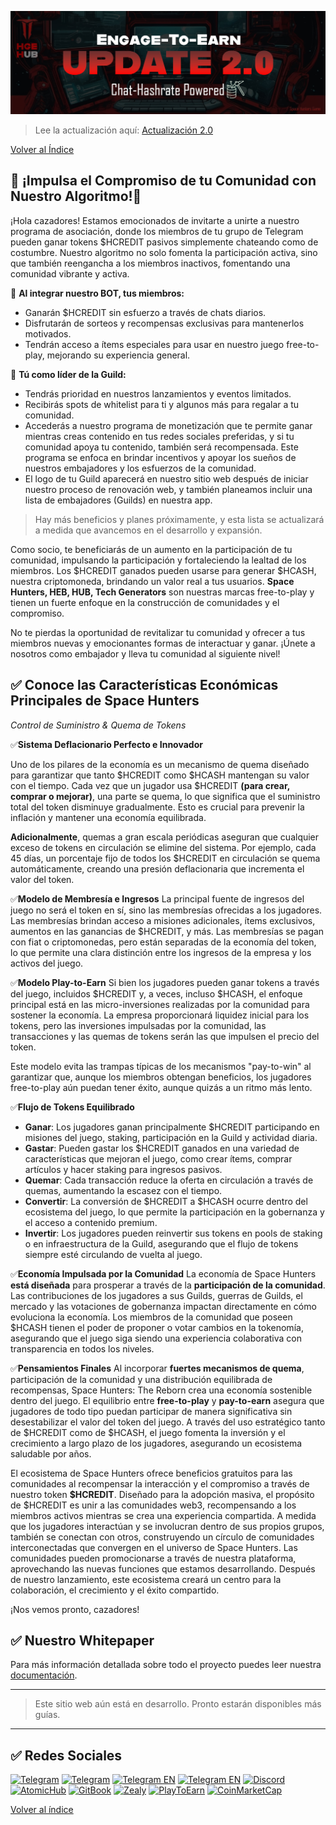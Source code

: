 ![Space Hunters: Reborn](../../../static/img/chattoearn.jpg)
> Lee la actualización aquí: [Actualización 2.0](https://t.me/spacehuntersnews/124)

[Volver al Índice](../../../index.md)

## 💠 ¡Impulsa el Compromiso de tu Comunidad con Nuestro Algoritmo!💠

¡Hola cazadores! Estamos emocionados de invitarte a unirte a nuestro programa de asociación, donde los miembros de tu grupo de Telegram pueden ganar tokens $HCREDIT pasivos simplemente chateando como de costumbre. Nuestro algoritmo no solo fomenta la participación activa, sino que también reengancha a los miembros inactivos, fomentando una comunidad vibrante y activa.

💠 **Al integrar nuestro BOT, tus miembros:**
  * Ganarán $HCREDIT sin esfuerzo a través de chats diarios.
  * Disfrutarán de sorteos y recompensas exclusivas para mantenerlos motivados.
  * Tendrán acceso a ítems especiales para usar en nuestro juego free-to-play, mejorando su experiencia general.

💠 **Tú como líder de la Guild:**
  * Tendrás prioridad en nuestros lanzamientos y eventos limitados.
  * Recibirás spots de whitelist para ti y algunos más para regalar a tu comunidad.
  * Accederás a nuestro programa de monetización que te permite ganar mientras creas contenido en tus redes sociales preferidas, y si tu comunidad apoya tu contenido, también será recompensada. Este programa se enfoca en brindar incentivos y apoyar los sueños de nuestros embajadores y los esfuerzos de la comunidad.
  * El logo de tu Guild aparecerá en nuestro sitio web después de iniciar nuestro proceso de renovación web, y también planeamos incluir una lista de embajadores (Guilds) en nuestra app.

  > Hay más beneficios y planes próximamente, y esta lista se actualizará a medida que avancemos en el desarrollo y expansión.

Como socio, te beneficiarás de un aumento en la participación de tu comunidad, impulsando la participación y fortaleciendo la lealtad de los miembros. Los $HCREDIT ganados pueden usarse para generar $HCASH, nuestra criptomoneda, brindando un valor real a tus usuarios. **Space Hunters, HEB, HUB, Tech Generators** son nuestras marcas free-to-play y tienen un fuerte enfoque en la construcción de comunidades y el compromiso.

No te pierdas la oportunidad de revitalizar tu comunidad y ofrecer a tus miembros nuevas y emocionantes formas de interactuar y ganar. ¡Únete a nosotros como embajador y lleva tu comunidad al siguiente nivel!

## ✅ Conoce las Características Económicas Principales de Space Hunters
*Control de Suministro & Quema de Tokens*

✅**Sistema Deflacionario Perfecto e Innovador**

Uno de los pilares de la economía es un mecanismo de quema diseñado para garantizar que tanto $HCREDIT como $HCASH mantengan su valor con el tiempo. Cada vez que un jugador usa $HCREDIT **(para crear, comprar o mejorar)**, una parte se quema, lo que significa que el suministro total del token disminuye gradualmente. Esto es crucial para prevenir la inflación y mantener una economía equilibrada.

**Adicionalmente**, quemas a gran escala periódicas aseguran que cualquier exceso de tokens en circulación se elimine del sistema. Por ejemplo, cada 45 días, un porcentaje fijo de todos los $HCREDIT en circulación se quema automáticamente, creando una presión deflacionaria que incrementa el valor del token.

✅**Modelo de Membresía e Ingresos**
La principal fuente de ingresos del juego no será el token en sí, sino las membresías ofrecidas a los jugadores. Las membresías brindan acceso a misiones adicionales, ítems exclusivos, aumentos en las ganancias de $HCREDIT, y más. Las membresías se pagan con fiat o criptomonedas, pero están separadas de la economía del token, lo que permite una clara distinción entre los ingresos de la empresa y los activos del juego.

✅**Modelo Play-to-Earn**
Si bien los jugadores pueden ganar tokens a través del juego, incluidos $HCREDIT y, a veces, incluso $HCASH, el enfoque principal está en las micro-inversiones realizadas por la comunidad para sostener la economía. La empresa proporcionará liquidez inicial para los tokens, pero las inversiones impulsadas por la comunidad, las transacciones y las quemas de tokens serán las que impulsen el precio del token.

Este modelo evita las trampas típicas de los mecanismos "pay-to-win" al garantizar que, aunque los miembros obtengan beneficios, los jugadores free-to-play aún puedan tener éxito, aunque quizás a un ritmo más lento.

✅**Flujo de Tokens Equilibrado**
- **Ganar**: Los jugadores ganan principalmente $HCREDIT participando en misiones del juego, staking, participación en la Guild y actividad diaria.
- **Gastar**: Pueden gastar los $HCREDIT ganados en una variedad de características que mejoran el juego, como crear ítems, comprar artículos y hacer staking para ingresos pasivos.
- **Quemar**: Cada transacción reduce la oferta en circulación a través de quemas, aumentando la escasez con el tiempo.
- **Convertir**: La conversión de $HCREDIT a $HCASH ocurre dentro del ecosistema del juego, lo que permite la participación en la gobernanza y el acceso a contenido premium.
- **Invertir**: Los jugadores pueden reinvertir sus tokens en pools de staking o en infraestructura de la Guild, asegurando que el flujo de tokens siempre esté circulando de vuelta al juego.

✅**Economía Impulsada por la Comunidad**
La economía de Space Hunters **está diseñada** para prosperar a través de la **participación de la comunidad**. Las contribuciones de los jugadores a sus Guilds, guerras de Guilds, el mercado y las votaciones de gobernanza impactan directamente en cómo evoluciona la economía. Los miembros de la comunidad que poseen $HCASH tienen el poder de proponer o votar cambios en la tokenomía, asegurando que el juego siga siendo una experiencia colaborativa con transparencia en todos los niveles.

✅**Pensamientos Finales**
Al incorporar **fuertes mecanismos de quema**, participación de la comunidad y una distribución equilibrada de recompensas, Space Hunters: The Reborn crea una economía sostenible dentro del juego. El equilibrio entre **free-to-play** y **pay-to-earn** asegura que jugadores de todo tipo puedan participar de manera significativa sin desestabilizar el valor del token del juego. A través del uso estratégico tanto de $HCREDIT como de $HCASH, el juego fomenta la inversión y el crecimiento a largo plazo de los jugadores, asegurando un ecosistema saludable por años.

El ecosistema de Space Hunters ofrece beneficios gratuitos para las comunidades al recompensar la interacción y el compromiso a través de nuestro token **$HCREDIT**. Diseñado para la adopción masiva, el propósito de $HCREDIT es unir a las comunidades web3, recompensando a los miembros activos mientras se crea una experiencia compartida. A medida que los jugadores interactúan y se involucran dentro de sus propios grupos, también se conectan con otros, construyendo un círculo de comunidades interconectadas que convergen en el universo de Space Hunters. Las comunidades pueden promocionarse a través de nuestra plataforma, aprovechando las nuevas funciones que estamos desarrollando. Después de nuestro lanzamiento, este ecosistema creará un centro para la colaboración, el crecimiento y el éxito compartido.

¡Nos vemos pronto, cazadores!


## ✅ Nuestro Whitepaper
Para más información detallada sobre todo el proyecto puedes leer nuestra [documentación](https://spaceheroes.gitbook.io/space-hunters).
****

> Este sitio web aún está en desarrollo. Pronto estarán disponibles más guías.

****
## ✅ Redes Sociales

[![Telegram](https://img.shields.io/badge/Telegram-BOT-26A5E4?style=plastic&logo=telegram)](https://t.me/SpaceHuntersBot)
[![Telegram](https://img.shields.io/badge/Telegram-Announcements-26A5E4?style=plastic&logo=telegram)](https://t.me/spacehuntersnews)
[![Telegram EN](https://img.shields.io/badge/Telegram-Chat%20ENG-2CA5E0?style=plastic&logo=telegram)](https://t.me/spacehunterss)
[![Telegram EN](https://img.shields.io/badge/Telegram-Chat%20ESP-2CA5E0?style=plastic&logo=telegram)](https://t.me/shspanish)
[![Discord](https://img.shields.io/badge/Discord-Space%20Hunters-7289DA?style=plastic&logo=discord)](https://discord.gg/wpmzyJM9xb)
[![AtomicHub](https://img.shields.io/badge/AtomicHub-Space%20Hunters-EE474C?style=plastic&logo=atomichub)](https://wax.atomichub.io/explorer/collection/wax-mainnet/spacehunterz)
[![GitBook](https://img.shields.io/badge/GitBook-Space%20Hunters-7A8089?style=plastic&logo=gitbook)](https://spaceheroes.gitbook.io/space-hunters)
[![Zealy](https://img.shields.io/badge/Zealy-Space%20Hunters-FF69B4?style=plastic&logo=zealy)](https://zealy.io/cw/spacehuntersthereborn/invite/UroI4c6fhtB3SX65siHBX)
[![PlayToEarn](https://img.shields.io/badge/PlayToEarn-Space%20Hunters-34C759?style=plastic&logo=playtoearn)](https://playtoearn.com/blockchaingame/space-hunters-the-reborn?rel=search)
[![CoinMarketCap](https://img.shields.io/badge/CoinMarketCap-NFTSpaceHunters-03C9A9?style=plastic&logo=coinmarketcap)](https://coinmarketcap.com/community/profile/nftspacehunters/)


[Volver al índice](../00-index.md)
